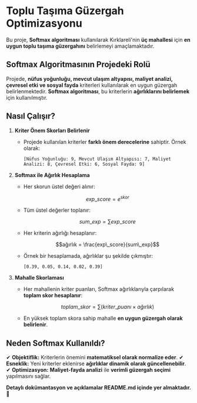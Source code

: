 #  Toplu Taşıma Güzergah Optimizasyonu

Bu proje, **Softmax algoritması** kullanılarak Kırklareli'nin **üç mahallesi** için **en uygun toplu taşıma güzergahını** belirlemeyi amaçlamaktadır.

## Softmax Algoritmasının Projedeki Rolü

Projede, **nüfus yoğunluğu, mevcut ulaşım altyapısı, maliyet analizi, çevresel etki ve sosyal fayda** kriterleri kullanılarak en uygun güzergah belirlenmektedir. **Softmax algoritması**, bu kriterlerin **ağırlıklarını belirlemek** için kullanılmıştır.

##  Nasıl Çalışır?

1. **Kriter Önem Skorları Belirlenir**
   - Projede kullanılan kriterler **farklı önem derecelerine** sahiptir. Örnek olarak:
     ```
     [Nüfus Yoğunluğu: 9, Mevcut Ulaşım Altyapısı: 7, Maliyet Analizi: 8, Çevresel Etki: 6, Sosyal Fayda: 9]
     ```
2. **Softmax ile Ağırlık Hesaplama**
   - Her skorun üstel değeri alınır:
     ```math
     exp\_score = e^{skor}
     ```
   - Tüm üstel değerler toplanır:
     ```math
     sum\_exp = \sum exp\_score
     ```
   - Her kriterin ağırlığı hesaplanır:
     ```math
     ağırlık = \frac{exp\_score}{sum\_exp}
     ```
   - Örnek bir hesaplamada, ağırlıklar şu şekilde çıkmıştır:
     ```
     [0.39, 0.05, 0.14, 0.02, 0.39]
     ```

3. **Mahalle Skorlaması**
   - Her mahallenin kriter puanları, Softmax ağırlıklarıyla çarpılarak **toplam skor hesaplanır**:
     ```math
     toplam\_skor = \sum (kriter\_puanı \times ağırlık)
     ```
   - En yüksek toplam skora sahip mahalle **en uygun güzergah olarak belirlenir**.

##  Neden Softmax Kullanıldı?

✔ **Objektiflik:** Kriterlerin önemini **matematiksel olarak normalize eder**.
✔ **Esneklik:** Yeni kriterler eklenirse **ağırlıklar dinamik olarak güncellenebilir**.
✔ **Optimizasyon:** **Maliyet-fayda analizi** ile **verimli güzergah seçimi** yapılmasını sağlar.

 **Detaylı dokümantasyon ve açıklamalar README.md içinde yer almaktadır.** 📌

